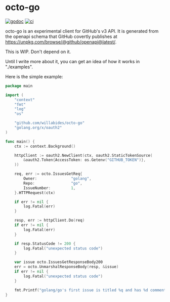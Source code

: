 # octo-go

[![godoc](https://godoc.org/github.com/WillAbides/octo-go?status.svg)](https://godoc.org/github.com/WillAbides/octo-go)
[![ci](https://github.com/WillAbides/octo-go/workflows/ci/badge.svg?branch=master&event=push)](https://github.com/WillAbides/octo-go/actions?query=workflow%3Aci+branch%3Amaster+event%3Apush)

octo-go is an experimental client for GitHub's v3 API. It is generated from the openapi schema that GitHub covertly
 publishes at https://unpkg.com/browse/@github/openapi@latest/. 
 
This is WIP. Don't depend on it.


Until I write more about it, you can get an idea of how it works in "./examples".

Here is the simple example:

```go
package main

import (
	"context"
	"fmt"
	"log"
	"os"

	"github.com/willabides/octo-go"
	"golang.org/x/oauth2"
)

func main() {
	ctx := context.Background()

	httpClient := oauth2.NewClient(ctx, oauth2.StaticTokenSource(
		&oauth2.Token{AccessToken: os.Getenv("GITHUB_TOKEN")},
	))

	req, err := octo.IssuesGetReq{
		Owner:               "golang",
		Repo:                "go",
		IssueNumber:         1,
	}.HTTPRequest(ctx)

	if err != nil {
		log.Fatal(err)
	}

	resp, err := httpClient.Do(req)
	if err != nil {
		log.Fatal(err)
	}

	if resp.StatusCode != 200 {
		log.Fatal("unexpected status code")
	}

	var issue octo.IssuesGetResponseBody200
	err = octo.UnmarshalResponseBody(resp, &issue)
	if err != nil {
		log.Fatal("unexpected status code")
	}

	fmt.Printf("golang/go's first issue is titled %q and has %d comments\n", issue.Title, issue.Comments)
}
```
